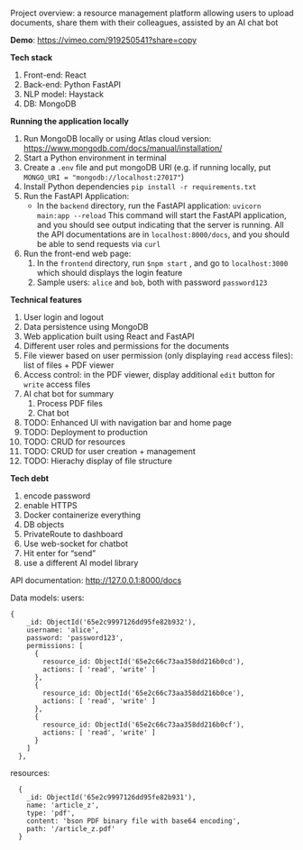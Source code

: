 Project overview: a resource management platform allowing users to upload documents, share them with their colleagues, assisted by an AI chat bot

**Demo**: https://vimeo.com/919250541?share=copy

**Tech stack**
1. Front-end: React
2. Back-end: Python FastAPI
3. NLP model: Haystack 
4. DB: MongoDB


**Running the application locally**

1. Run MongoDB locally or using Atlas cloud version: https://www.mongodb.com/docs/manual/installation/
2. Start a Python environment in terminal
3. Create a `.env` file and put mongoDB URl (e.g. if running locally, put `MONGO_URI = "mongodb://localhost:27017"`)
4. Install Python dependencies `pip install -r requirements.txt`
5. Run the FastAPI Application:
    - In the `backend` directory, run the FastAPI application: `uvicorn main:app --reload` This command will start the FastAPI application, and you should see output indicating that the server is running. All the API documentations are in `localhost:8000/docs`, and you should be able to send requests via `curl`
6. Run the front-end web page:
    1. In the `frontend` directory, run `$npm start` , and go to `localhost:3000` which should displays the login feature
    2. Sample users: `alice` and `bob`, both with password `password123`
    

**Technical features**
1. User login and logout
2. Data persistence using MongoDB
3. Web application built using React and FastAPI
4. Different user roles and permissions for the documents 
5. File viewer based on user permission (only displaying `read` access files): list of files + PDF viewer
6. Access control: in the PDF viewer, display additional `edit` button for `write` access files
8. AI chat bot for summary 
    1. Process PDF files 
    2. Chat bot
9. TODO: Enhanced UI with navigation bar and home page
10. TODO: Deployment to production
11. TODO: CRUD for resources 
12. TODO: CRUD for user creation + management
13. TODO: Hierachy display of file structure

**Tech debt**
1. encode password
2. enable HTTPS
3. Docker containerize everything
4. DB objects 
5. PrivateRoute to dashboard
6. Use web-socket for chatbot
7. Hit enter for “send”
8. use a different AI model library 


API documentation: http://127.0.0.1:8000/docs


Data models:
users:
```
{
    _id: ObjectId('65e2c9997126dd95fe82b932'),
    username: 'alice',
    password: 'password123',
    permissions: [
      {
        resource_id: ObjectId('65e2c66c73aa358dd216b0cd'),
        actions: [ 'read', 'write' ]
      },
      {
        resource_id: ObjectId('65e2c66c73aa358dd216b0ce'),
        actions: [ 'read', 'write' ]
      },
      {
        resource_id: ObjectId('65e2c66c73aa358dd216b0cf'),
        actions: [ 'read', 'write' ]
      }
    ]
  },
```

resources:
```
  {
    _id: ObjectId('65e2c9997126dd95fe82b931'),
    name: 'article_z',
    type: 'pdf',
    content: 'bson PDF binary file with base64 encoding',
    path: '/article_z.pdf'
  }
```
```
